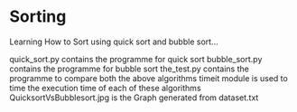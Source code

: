 # Sorting
Learning How to Sort using quick sort and bubble sort...

quick_sort.py contains the programme for quick sort
bubble_sort.py contains the programme for bubble sort
the_test.py contains the programme to compare both the above algorithms
timeit module is used to time the execution time of each of these algorithms
QuicksortVsBubblesort.jpg is the Graph generated from dataset.txt